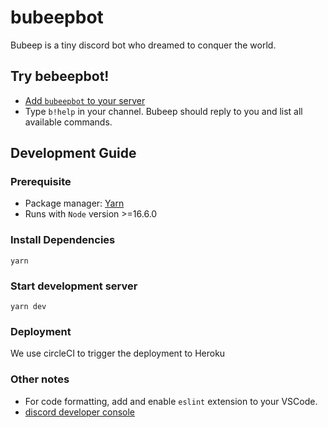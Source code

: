 # bubeepbot

Bubeep is a tiny discord bot who dreamed to conquer the world.

## Try bebeepbot!

- [Add `bubeepbot` to your server](https://discord.com/oauth2/authorize?client_id=707274116205641778&scope=bot)
- Type `b!help` in your channel. Bubeep should reply to you and list all available commands.

## Development Guide

### Prerequisite

- Package manager: [Yarn](https://classic.yarnpkg.com/en/docs/install/#windows-stable)
- Runs with `Node` version >=16.6.0

### Install Dependencies

```
yarn
```

### Start development server

```
yarn dev
```

### Deployment

We use circleCI to trigger the deployment to Heroku

### Other notes

- For code formatting, add and enable `eslint` extension to your VSCode.
- [discord developer console](https://discord.com/developers/applications)
